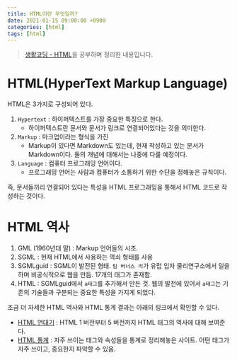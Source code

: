 ```yaml
---
title: HTML이란 무엇일까?
date: 2021-01-15 09:00:00 +0900
categories: [html]
tags: [html]
---
```


> [생활코딩 - HTML](https://opentutorials.org/course/2039)을 공부하며 정리한 내용입니다.

# HTML(HyperText Markup Language)

HTML은 3가지로 구성되어 있다.
1. `Hypertext` : 하이퍼텍스트를 가장 중요한 특징으로 한다.
   - 하이퍼텍스트란 문서와 문서가 링크로 연결되어있다는 것을 의미한다.
2. `Markup` : 마크업이라는 형식을 가진
   - Markup이 있다면 Markdown도 있는데, 현재 작성하고 있는 문서가 Markdown이다. 둘의 개념에 대해서는 나중에 다룰 예정이다.
3. `Language` : 컴퓨터 프로그래밍 언어이다.
   - 프로그래밍 언어는 사람과 컴퓨터가 소통하기 위한 수단을 정해놓은 규칙이다.

즉, 문서들끼리 연결되어 있다는 특성을 HTML 프로그래밍을 통해서 HTML 코드로 작성하는 것이다.

# HTML 역사

1. GML (1960년대 말) : Markup 언어들의 시조.
2. SGML : 현재 HTML에서 사용하는 꺽쇠 형태를 사용
3. SGMLguid : SGML이 발전된 형태. `팀 버너스 리`가 유럽 입자 물리연구소에서 일을 하며 비공식적으로 웹을 만듬. 17개의 태그가 존재함.
4. HTML : SGMLguid에서 `a태그`를 추가해서 만든 것. 웹의 발전에 있어서 `a태그`는 기존의 기술들과 구분되는 중요한 특성을 가지게 되었다.

조금 더 자세한 HTML 역사와 HTML 통계 결과는 아래의 링크에서 확인할 수 있다.

- [HTML 연대기](http://www.martinrinehart.com/frontend-engineering/engineers/html/html-tag-history.html) : HTML 1 버전부터 5 버전까지 HTML 태그의 역사에 대해 보여준다.
- [HTML 통계](https://www.advancedwebranking.com/html/) : 자주 쓰이는 태그와 속성들을 통계로 정리해놓은 사이트. 어떤 태그가 자주 쓰이고, 중요한지 파악할 수 있음.